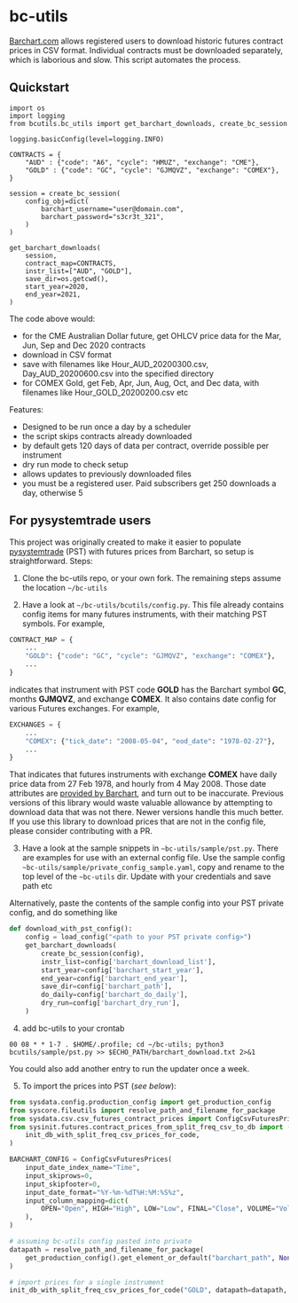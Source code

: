 # bc-utils

[Barchart.com](https://www.barchart.com) allows registered users to download historic futures contract prices in CSV format. Individual contracts must be downloaded separately, which is laborious and slow. This script automates the process.

## Quickstart

```
import os
import logging
from bcutils.bc_utils import get_barchart_downloads, create_bc_session

logging.basicConfig(level=logging.INFO)

CONTRACTS = {
    "AUD" : {"code": "A6", "cycle": "HMUZ", "exchange": "CME"},
    "GOLD" : {"code": "GC", "cycle": "GJMQVZ", "exchange": "COMEX"},
}

session = create_bc_session(
    config_obj=dict(
        barchart_username="user@domain.com",
        barchart_password="s3cr3t_321",
    )
)

get_barchart_downloads(
    session,
    contract_map=CONTRACTS,
    instr_list=["AUD", "GOLD"],
    save_dir=os.getcwd(),
    start_year=2020,
    end_year=2021,
)
```

The code above would: 
* for the CME Australian Dollar future, get OHLCV price data for the Mar, Jun, Sep and Dec 2020 contracts
* download in CSV format
* save with filenames like Hour_AUD_20200300.csv, Day_AUD_20200600.csv into the specified directory
* for COMEX Gold, get Feb, Apr, Jun, Aug, Oct, and Dec data, with filenames like Hour_GOLD_20200200.csv etc

Features:
* Designed to be run once a day by a scheduler
* the script skips contracts already downloaded
* by default gets 120 days of data per contract, override possible per instrument
* dry run mode to check setup
* allows updates to previously downloaded files
* you must be a registered user. Paid subscribers get 250 downloads a day, otherwise 5

## For pysystemtrade users

This project was originally created to make it easier to populate [pysystemtrade](https://github.com/robcarver17/pysystemtrade) (PST) with futures prices from Barchart, so setup is straightforward. Steps:

1. Clone the bc-utils repo, or your own fork. The remaining steps assume the location `~/bc-utils`

2. Have a look at `~/bc-utils/bcutils/config.py`. This file already contains config items for many futures instruments, with their matching PST symbols. For example, 
```python
CONTRACT_MAP = {
    ...
    "GOLD": {"code": "GC", "cycle": "GJMQVZ", "exchange": "COMEX"},
    ...
}
```
indicates that instrument with PST code **GOLD** has the Barchart symbol **GC**, months **GJMQVZ**, and exchange **COMEX**. It also contains date config for various Futures exchanges. For example,

```python
EXCHANGES = {
    ...
    "COMEX": {"tick_date": "2008-05-04", "eod_date": "1978-02-27"},
    ...
}
```

That indicates that futures instruments with exchange **COMEX** have daily price data from 27 Feb 1978, and hourly from 4 May 2008. Those date attributes are [provided by Barchart](https://www.barchart.com/solutions/data/market), and turn out to be inaccurate. Previous versions of this library would waste valuable allowance by attempting to download data that was not there. Newer versions handle this much better. If you use this library to download prices that are not in the config file, please consider contributing with a PR.

3. Have a look at the sample snippets in `~bc-utils/sample/pst.py`. There are examples for use with an external config file. Use the sample config `~bc-utils/sample/private_config_sample.yaml`, copy and rename to the top level of the `~bc-utils` dir. Update with your credentials and save path etc

Alternatively, paste the contents of the sample config into your PST private config, and do something like

```python
def download_with_pst_config():
    config = load_config("<path to your PST private config>")
    get_barchart_downloads(
        create_bc_session(config),
        instr_list=config['barchart_download_list'],
        start_year=config['barchart_start_year'],
        end_year=config['barchart_end_year'],
        save_dir=config['barchart_path'],
        do_daily=config['barchart_do_daily'],
        dry_run=config['barchart_dry_run'],
    )
```

4. add bc-utils to your crontab
```
00 08 * * 1-7 . $HOME/.profile; cd ~/bc-utils; python3 bcutils/sample/pst.py >> $ECHO_PATH/barchart_download.txt 2>&1
```
You could also add another entry to run the updater once a week.

5. To import the prices into PST (_see below_):

```python
from sysdata.config.production_config import get_production_config
from syscore.fileutils import resolve_path_and_filename_for_package
from sysdata.csv.csv_futures_contract_prices import ConfigCsvFuturesPrices
from sysinit.futures.contract_prices_from_split_freq_csv_to_db import (
    init_db_with_split_freq_csv_prices_for_code,
)

BARCHART_CONFIG = ConfigCsvFuturesPrices(
    input_date_index_name="Time",
    input_skiprows=0,
    input_skipfooter=0,
    input_date_format="%Y-%m-%dT%H:%M:%S%z",
    input_column_mapping=dict(
        OPEN="Open", HIGH="High", LOW="Low", FINAL="Close", VOLUME="Volume"
    ),
)

# assuming bc-utils config pasted into private
datapath = resolve_path_and_filename_for_package(
    get_production_config().get_element_or_default("barchart_path", None)
)

# import prices for a single instrument
init_db_with_split_freq_csv_prices_for_code("GOLD", datapath=datapath, csv_config=BARCHART_CONFIG)
```
